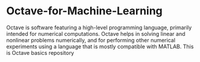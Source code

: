 # Octave-for-Machine-Learning
Octave is software featuring a high-level programming language, primarily intended for numerical computations. 
Octave helps in solving linear and nonlinear problems numerically, and for performing other numerical experiments using a language that is mostly compatible with MATLAB. 
This is Octave basics repository
